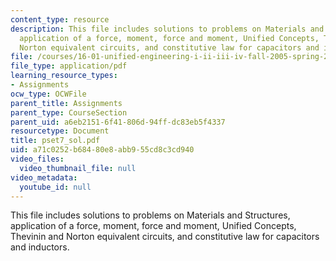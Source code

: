 ```yaml
---
content_type: resource
description: This file includes solutions to problems on Materials and Structures,
  application of a force, moment, force and moment, Unified Concepts, Thevinin and
  Norton equivalent circuits, and constitutive law for capacitors and inductors.
file: /courses/16-01-unified-engineering-i-ii-iii-iv-fall-2005-spring-2006/a71c0252b68480e8abb955cd8c3cd940_pset7_sol.pdf
file_type: application/pdf
learning_resource_types:
- Assignments
ocw_type: OCWFile
parent_title: Assignments
parent_type: CourseSection
parent_uid: a6eb2151-6f41-806d-94ff-dc83eb5f4337
resourcetype: Document
title: pset7_sol.pdf
uid: a71c0252-b684-80e8-abb9-55cd8c3cd940
video_files:
  video_thumbnail_file: null
video_metadata:
  youtube_id: null
---
```

This file includes solutions to problems on Materials and Structures, application of a force, moment, force and moment, Unified Concepts, Thevinin and Norton equivalent circuits, and constitutive law for capacitors and inductors.

